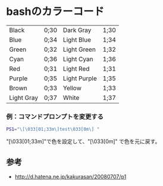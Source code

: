 ﻿# bashのカラーコード

|||||
|-|-|-|-|
|Black|0;30|Dark Gray|1;30|
|Blue|0;34|Light Blue|1;34|
|Green|0;32|Light Green|1;32|
|Cyan|0;36|Light Cyan|1;36|
|Red|0;31|Light Red|1;31|
|Purple|0;35|Light Purple|1;35|
|Brown|0;33|Yellow|1;33|
|Light Gray|0;37|White|1;37|

### 例：コマンドプロンプトを変更する

```bash
PS1="\[\033[01;33m\]test\033[0m\] "
```

"\[\033[01;33m\]"で色を設定して、"\[\033[0m\]" で色を元に戻す。

## 参考

- http://d.hatena.ne.jp/kakurasan/20080707/p1
